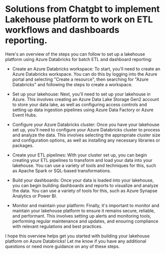 # Solutions from Chatgbt to implement Lakehouse platform to work on ETL workflows and dashboards reporting.

Here's an overview of the steps you can follow to set up a lakehouse platform using Azure Databricks for batch ETL and dashboard reporting:

- Create an Azure Databricks workspace: To start, you'll need to create an Azure Databricks workspace. You can do this by logging into the Azure portal and selecting "Create a resource", then searching for "Azure Databricks" and following the steps to create a workspace.

- Set up your lakehouse: Next, you'll need to set up your lakehouse in Azure. This involves creating an Azure Data Lake Storage Gen2 account to store your data lake, as well as configuring access controls and setting up data ingestion pipelines using Azure Data Factory or Azure Event Hubs.

- Configure your Azure Databricks cluster: Once you have your lakehouse set up, you'll need to configure your Azure Databricks cluster to process and analyze the data. This involves selecting the appropriate cluster size and configuration options, as well as installing any necessary libraries or packages.

- Create your ETL pipelines: With your cluster set up, you can begin creating your ETL pipelines to transform and load your data into your lakehouse. You can use a variety of tools and techniques for this, such as Apache Spark or SQL-based transformations.

- Build your dashboards: Once your data is loaded into your lakehouse, you can begin building dashboards and reports to visualize and analyze the data. You can use a variety of tools for this, such as Azure Synapse Analytics or Power BI.

- Monitor and maintain your platform: Finally, it's important to monitor and maintain your lakehouse platform to ensure it remains secure, reliable, and performant. This involves setting up alerts and monitoring tools, performing regular maintenance and updates, and ensuring compliance with relevant regulations and best practices.

I hope this overview helps get you started with building your lakehouse platform on Azure Databricks! Let me know if you have any additional questions or need more guidance on any of these steps.
